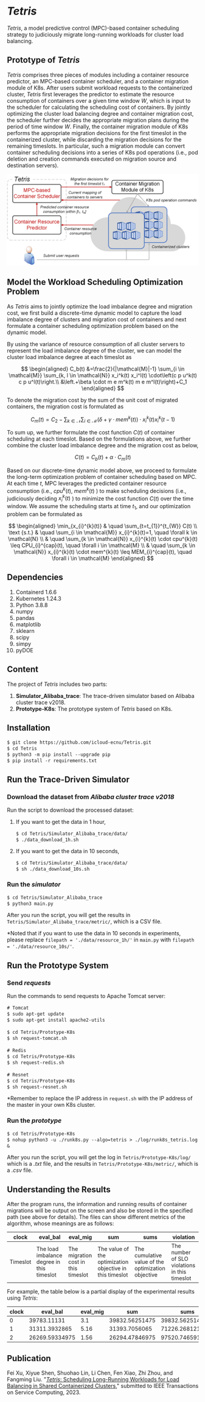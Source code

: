 # ***Tetris***
*Tetris*, a model predictive control (MPC)-based container scheduling strategy to judiciously migrate long-running workloads for cluster load balancing.


## Prototype of *Tetris*
*Tetris* comprises three pieces of modules including a container resource predictor, an MPC-based container scheduler, and a container migration module of K8s. After users submit workload requests to the containerized cluster, *Tetris* first leverages the predictor to estimate the resource consumption of containers over a given time window $W$, which is input to the scheduler for calculating the scheduling cost of containers. By jointly optimizing the cluster load balancing degree and container migration cost, the scheduler further decides the appropriate migration plans during the period of time window $W$. Finally, the container migration module of K8s performs the appropriate migration decisions for the first timeslot in the containerized cluster, while discarding the migration decisions for the remaining timeslots. In particular, such a migration module can convert container scheduling decisions into a series of K8s pod operations (i.e., pod deletion and creation commands executed on migration source and destination servers).

![](images/prototype.png)


## Model the Workload Scheduling Optimization Problem
As *Tetris* aims to jointly optimize the load imbalance degree and migration cost, we first build a discrete-time dynamic model to capture the load imbalance degree of clusters and migration cost of containers and next formulate a container scheduling optimization problem based on the dynamic model.

By using the variance of resource consumption of all cluster servers to represent the load imbalance degree of the cluster, we can model the cluster load imbalance degree at each timeslot as

$$
\begin{aligned}
C_b(t) &=\frac{2}{|\mathcal{M}|-1} \sum_{i \in \mathcal{M}} \sum_{k, l \in \mathcal{N}} x_i^k(t) x_i^l(t) \cdot\left(c p u^k(t) c p u^l(t)\right.\\
&\left.+\beta \cdot m e m^k(t) m e m^l(t)\right)+C_1
\end{aligned}
$$

To denote the migration cost by the sum of the unit cost of migrated containers, the migration cost is formulated as

$$
C_m(t)=C_2-\sum_{k \in \mathcal{N}} \sum_{i \in \mathcal{M}}\left(\delta+\gamma \cdot m e m^k(t)\right) \cdot x_i^k(t) x_i^k(t-1)
$$

To sum up, we further formulate the cost function $C(t)$ of container scheduling at each timeslot. Based on the formulations above, we further combine the cluster load imbalance degree and the migration cost as below,

$$
C(t)=C_b(t)+\alpha \cdot C_m(t)
$$

Based on our discrete-time dynamic model above, we proceed to formulate the long-term optimization problem of container scheduling based on MPC. At each time 
$t$, MPC leverages the predicted container resource consumption (i.e., 
$cpu^{k}(t)$, $mem^{k}(t)$
) to make scheduling decisions (i.e., judiciously deciding 
$x_{i}^{k}(t)$
) to minimize the cost function 
$C(t)$ over the time window. We assume the scheduling starts at time 
$t_{1}$, and our optimization problem can be formulated as

$$
\begin{aligned}
\min_{x_{i}^{k}(t)} & \quad \sum_{t=t_{1}}^{t_{W}} C(t) \\
\text {s.t.} & \quad \sum_{i \in \mathcal{M}} x_{i}^{k}(t)=1, \quad \forall k \in \mathcal{N} \\    
& \quad \sum_{k \in \mathcal{N}} x_{i}^{k}(t) \cdot cpu^{k}(t) \leq CPU_{i}^{cap}(t), \quad \forall i \in \mathcal{M} \\   
& \quad \sum_{k \in \mathcal{N}} x_{i}^{k}(t) \cdot mem^{k}(t) \leq MEM_{i}^{cap}(t), \quad \forall i \in \mathcal{M}
\end{aligned}
$$


## Dependencies
1. Containerd 1.6.6
2. Kubernetes 1.24.3
3. Python 3.8.8
4. numpy
5. pandas
6. matplotlib
7. sklearn
8. scipy
9.  simpy
10. pyDOE


## Content
The project of *Tetris* includes two parts:
1. **Simulator_Alibaba_trace**: The trace-driven simulator based on Alibaba cluster trace v2018.
2. **Prototype-K8s**: The prototype system of *Tetris* based on K8s.


## Installation
```
$ git clone https://github.com/icloud-ecnu/Tetris.git
$ cd Tetris
$ python3 -m pip install --upgrade pip
$ pip install -r requirements.txt
```


## Run the Trace-Driven Simulator
### Download the dataset from ***Alibaba cluster trace v2018***
Run the script to download the processed dataset:
1. If you want to get the data in 1 hour,
    ```
    $ cd Tetris/Simulator_Alibaba_trace/data/
    $ ./data_download_1h.sh
    ```

2. If you want to get the data in 10 seconds,
    ```
    $ cd Tetris/Simulator_Alibaba_trace/data/
    $ sh ./data_download_10s.sh
    ```


[//]: #仿真
### Run the ***simulator***
```
$ cd Tetris/Simulator_Alibaba_trace
$ python3 main.py
```

After you run the script, you will get the results in ```Tetris/Simulator_Alibaba_trace/metric/```, which is a CSV file. 

*Noted that if you want to use the data in 10 seconds in experiments, please replace ```filepath = './data/resource_1h/'``` in ```main.py``` with ```filepath = './data/resource_10s/'```.


[//]: #原型
## Run the Prototype System
### Send ***requests***
Run the commands to send requests to Apache Tomcat server:
```
# Tomcat
$ sudo apt-get update
$ sudo apt-get install apache2-utils

$ cd Tetris/Prototype-K8s
$ sh request-tomcat.sh

# Redis
$ cd Tetris/Prototype-K8s
$ sh request-redis.sh

# Resnet
$ cd Tetris/Prototype-K8s
$ sh request-resnet.sh
```
*Remember to replace the IP address in ```request.sh``` with the IP address of the master in your own K8s cluster.

### Run the ***prototype***
```
$ cd Tetris/Prototype-K8s
$ nohup python3 -u ./runk8s.py --algo=tetris > ./log/runk8s_tetris.log &
```

After you run the script, you will get the log in ```Tetris/Prototype-K8s/log/``` which is a *.txt* file, and the results in ```Tetris/Prototype-K8s/metric/```, which is a *.csv* file. 


## Understanding the Results
After the program runs, the information and running results of container migrations will be output on the screen and also be stored in the specified path (see above for details). The files can show different metrics of the algorithm, whose meanings are as follows:

| clock | eval_bal | eval_mig | sum | sums | violation |
| ----- | -------- | -------- | --- | ---- | --------- |
| Timeslot | The load imbalance degree in this timeslot | The migration cost in this timeslot | The value of the optimization objective in this timeslot | The cumulative value of the optimization objective | The number of SLO violations in this timeslot |

For example, the table below is a partial display of the experimental results using *Tetris*:

| clock | eval_bal | eval_mig | sum | sums | violation |
| ----- | -------- | -------- | --- | ---- | --------- |
| 0 | 39783.11131 | 3.1 | 39832.56251475 | 39832.56251475 | 0 |
| 1 | 31311.3932865 | 5.16 | 31393.7056065 | 71226.2681212501 | 0 |
| 2 | 26269.59334975 | 1.56 | 26294.47846975 | 97520.7465910001 | 0 |


## Publication
Fei Xu, Xiyue Shen, Shuohao Lin, Li Chen, Fen Xiao, Zhi Zhou, and Fangming Liu. "[*Tetris*: Scheduling Long-Running Workloads for Load Balancing in Shared Containerized Clusters](https://github.com/icloud-ecnu/Tetris/raw/main/pdf/main.pdf)," submitted to IEEE Transactions on Service Computing, 2023.
